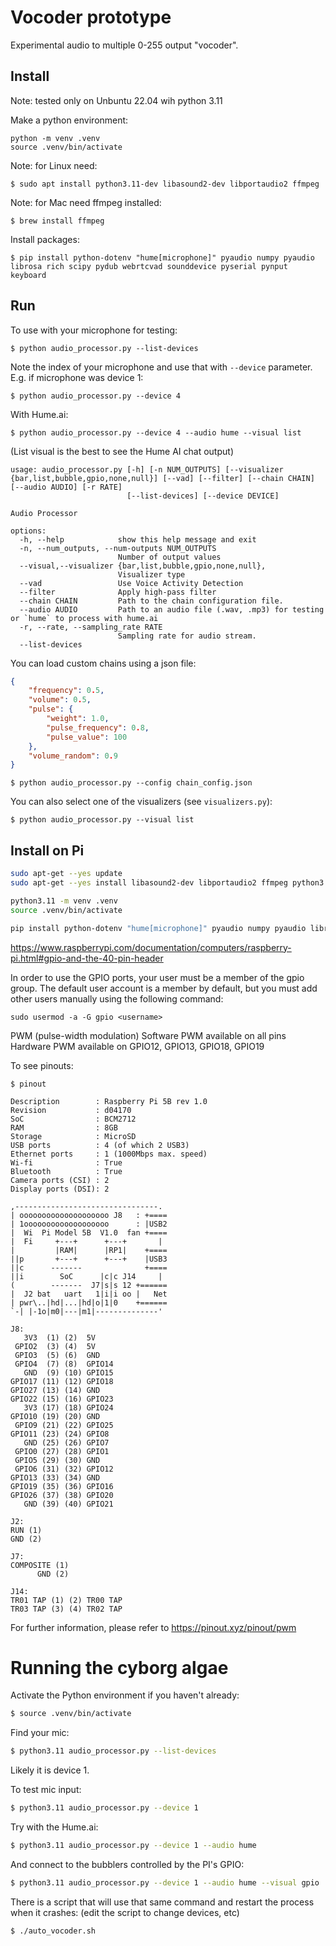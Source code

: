# Vocoder prototype

Experimental audio to multiple 0-255 output "vocoder".


## Install

Note: tested only on Unbuntu 22.04 wih python 3.11

Make a python environment:
```
python -m venv .venv
source .venv/bin/activate
```

Note: for Linux need:
```
$ sudo apt install python3.11-dev libasound2-dev libportaudio2 ffmpeg
```

Note: for Mac need ffmpeg installed:
```
$ brew install ffmpeg
```

Install packages:
```
$ pip install python-dotenv "hume[microphone]" pyaudio numpy pyaudio librosa rich scipy pydub webrtcvad sounddevice pyserial pynput keyboard
```

## Run
To use with your microphone for testing:

```
$ python audio_processor.py --list-devices
```

Note the index of your microphone and use that with `--device` parameter. E.g. if microphone was device 1:

```
$ python audio_processor.py --device 4
```

With Hume.ai:
```
$ python audio_processor.py --device 4 --audio hume --visual list
```
(List visual is the best to see the Hume AI chat output)


```
usage: audio_processor.py [-h] [-n NUM_OUTPUTS] [--visualizer {bar,list,bubble,gpio,none,null}] [--vad] [--filter] [--chain CHAIN] [--audio AUDIO] [-r RATE]
                          [--list-devices] [--device DEVICE]

Audio Processor

options:
  -h, --help            show this help message and exit
  -n, --num_outputs, --num-outputs NUM_OUTPUTS
                        Number of output values
  --visual,--visualizer {bar,list,bubble,gpio,none,null},
                        Visualizer type
  --vad                 Use Voice Activity Detection
  --filter              Apply high-pass filter
  --chain CHAIN         Path to the chain configuration file.
  --audio AUDIO         Path to an audio file (.wav, .mp3) for testing or `hume` to process with hume.ai
  -r, --rate, --sampling_rate RATE
                        Sampling rate for audio stream.
  --list-devices
```

You can load custom chains using a json file:

```json
{
    "frequency": 0.5,
    "volume": 0.5,
    "pulse": {
        "weight": 1.0,
        "pulse_frequency": 0.8,
        "pulse_value": 100
    },
    "volume_random": 0.9
}
```

```
$ python audio_processor.py --config chain_config.json
```

You can also select one of the visualizers (see `visualizers.py`):

```
$ python audio_processor.py --visual list
```



## Install on Pi


```bash
sudo apt-get --yes update
sudo apt-get --yes install libasound2-dev libportaudio2 ffmpeg python3.11-dev

python3.11 -m venv .venv
source .venv/bin/activate

pip install python-dotenv "hume[microphone]" pyaudio numpy pyaudio librosa pydub scipy webrtcvad sounddevice rpi-lgpio gpiozero

```

https://www.raspberrypi.com/documentation/computers/raspberry-pi.html#gpio-and-the-40-pin-header

In order to use the GPIO ports, your user must be a member of the gpio group. The default user account is a member by default, but you must add other users manually using the following command:
```
sudo usermod -a -G gpio <username>
```

PWM (pulse-width modulation)
    Software PWM available on all pins
    Hardware PWM available on GPIO12, GPIO13, GPIO18, GPIO19

To see pinouts:
```
$ pinout

Description        : Raspberry Pi 5B rev 1.0
Revision           : d04170
SoC                : BCM2712
RAM                : 8GB
Storage            : MicroSD
USB ports          : 4 (of which 2 USB3)
Ethernet ports     : 1 (1000Mbps max. speed)
Wi-fi              : True
Bluetooth          : True
Camera ports (CSI) : 2
Display ports (DSI): 2

,--------------------------------.
| oooooooooooooooooooo J8   : +====
| 1ooooooooooooooooooo      : |USB2
|  Wi  Pi Model 5B  V1.0  fan +====
|  Fi     +---+      +---+       |
|         |RAM|      |RP1|    +====
||p       +---+      +---+    |USB3
||c      -------              +====
||i        SoC      |c|c J14     |
(        -------  J7|s|s 12 +======
|  J2 bat   uart   1|i|i oo |   Net
| pwr\..|hd|...|hd|o|1|0    +======
`-| |-1o|m0|---|m1|--------------'

J8:
   3V3  (1) (2)  5V    
 GPIO2  (3) (4)  5V    
 GPIO3  (5) (6)  GND   
 GPIO4  (7) (8)  GPIO14
   GND  (9) (10) GPIO15
GPIO17 (11) (12) GPIO18
GPIO27 (13) (14) GND   
GPIO22 (15) (16) GPIO23
   3V3 (17) (18) GPIO24
GPIO10 (19) (20) GND   
 GPIO9 (21) (22) GPIO25
GPIO11 (23) (24) GPIO8 
   GND (25) (26) GPIO7 
 GPIO0 (27) (28) GPIO1 
 GPIO5 (29) (30) GND   
 GPIO6 (31) (32) GPIO12
GPIO13 (33) (34) GND   
GPIO19 (35) (36) GPIO16
GPIO26 (37) (38) GPIO20
   GND (39) (40) GPIO21

J2:
RUN (1)
GND (2)

J7:
COMPOSITE (1)
      GND (2)

J14:
TR01 TAP (1) (2) TR00 TAP
TR03 TAP (3) (4) TR02 TAP
```

For further information, please refer to https://pinout.xyz/pinout/pwm


# Running the cyborg algae

Activate the Python environment if you haven't already:
```bash
$ source .venv/bin/activate
```

Find your mic:

```bash
$ python3.11 audio_processor.py --list-devices
```

Likely it is device 1.

To test mic input:

```bash
$ python3.11 audio_processor.py --device 1    
```

Try with the Hume.ai:

```bash
$ python3.11 audio_processor.py --device 1 --audio hume
```

And connect to the bubblers controlled by the PI's GPIO:

```bash
$ python3.11 audio_processor.py --device 1 --audio hume --visual gpio
```


There is a script that will use that same command and restart the process when it crashes:
(edit the script to change devices, etc)
```bash
$ ./auto_vocoder.sh
```